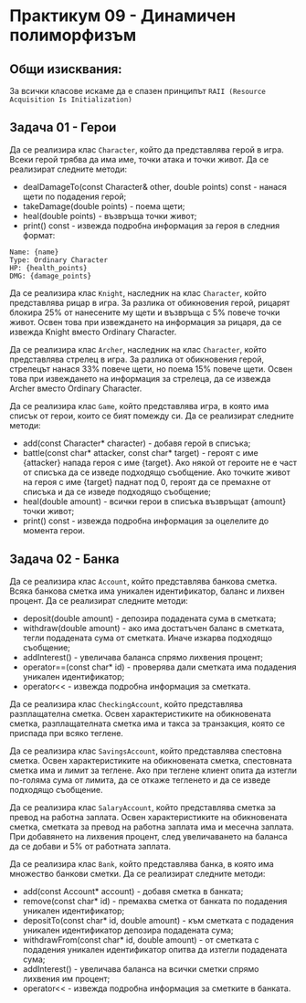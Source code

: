# Практикум 09 - Динамичен полиморфизъм

## Общи изисквания:
За всички класове искаме да е спазен принципът `RAII (Resource Acquisition Is Initialization)`

## Задача 01 - Герои
Да се реализира клас `Character`, който да представлява герой в игра. Всеки герой трябва да има име, точки атака и точки живот. Да се реализират следните методи:
- dealDamageTo(const Character& other, double points) const - нанася щети по подадения герой;
- takeDamage(double points) - поема щети;
- heal(double points) - възвръща точки живот;
- print() const - извежда подробна информация за героя в следния формат:
```
Name: {name}
Type: Ordinary Character
HP: {health_points}
DMG: {damage_points}
```

Да се реализира клас `Knight`, наследник на клас `Character`, който представлява рицар в игра. За разлика от обикновения герой, рицарят блокира 25% от нанесените му щети и възвръща с 5% повече точки живот. Освен това при извеждането на информация за рицаря, да се извежда Knight вместо Ordinary Character.

Да се реализира клас `Archer`, наследник на клас `Character`, който представлява стрелец в игра. За разлика от обикновения герой, стрелецът нанася 33% повече щети, но поема 15% повече щети. Освен това при извеждането на информация за стрелеца, да се извежда Archer вместо Ordinary Character.

Да се реализира клас `Game`, който представлява игра, в която има списък от герои, които се бият помежду си. Да се реализират следните методи:
- add(const Character* character) - добавя герой в списъка;
- battle(const char* attacker, const char* target) - героят с име {attacker} напада героя с име {target}. Ако някой от героите не е част от списъка да се изведе подходящо съобщение. Ако точките живот на героя с име {target} паднат под 0, героят да се премахне от списъка и да се изведе подходящо съобщение;
- heal(double amount) - всички герои в списъка възвръщат {amount} точки живот;
- print() const - извежда подробна информация за оцелелите до момента герои.

## Задача 02 - Банка
Да се реализира клас `Account`, който представлява банкова сметка. Всяка банкова сметка има уникален идентификатор, баланс и лихвен процент. Да се реализират следните методи:
- deposit(double amount) - депозира подадената сума в сметката;
- withdraw(double amount) - ако има достатъчен баланс в сметката, тегли подадената сума от сметката. Иначе изкарва подходящо съобщение;
- addInterest() - увеличава баланса спрямо лихвения процент;
- operator==(const char* id) - проверява дали сметката има подадения уникален идентификатор;
- operator<< - извежда подробна информация за сметката.

Да се реализира клас `CheckingAccount`, който представлява разплащателна сметка. Освен характеристиките на обикновената сметка, разплащателната сметка има и такса за транзакция, която се приспада при всяко теглене.

Да се реализира клас `SavingsAccount`, който представлява спестовна сметка. Освен характеристиките на обикновената сметка, спестовната сметка има и лимит за теглене. Ако при теглене клиент опита да изтегли по-голяма сума от лимита, да се откаже тегленето и да се изведе подходящо съобщение.

Да се реализира клас `SalaryAccount`, който представлява сметка за превод на работна заплата. Освен характеристиките на обикновената сметка, сметката за превод на работна заплата има и месечна заплата. При добавянето на лихвения процент, след увеличаването на баланса да се добави и 5% от работната заплата.

Да се реализира клас `Bank`, който представлява банка, в която има множество банкови сметки. Да се реализират следните методи:
- add(const Account* account) - добавя сметка в банката;
- remove(const char* id) - премахва сметка от банката по подадения уникален идентификатор;
- depositTo(const char* id, double amount) - към сметката с подадения уникален идентификатор депозира подадената сума;
- withdrawFrom(const char* id, double amount) - от сметката с подадения уникален идентификатор опитва да изтегли подадената сума;
- addInterest() - увеличава баланса на всички сметки спрямо лихвения им процент;
- operator<< - извежда подробна информация за сметките в банката.